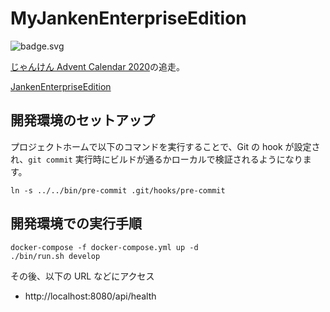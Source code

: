# MyJankenEnterpriseEdition

![badge.svg](https://github.com/marchin1989/MyJankenEnterpriseEdition/workflows/workflow/badge.svg)

[じゃんけん Advent Calendar 2020](https://qiita.com/advent-calendar/2020/janken)の追走。

[JankenEnterpriseEdition](https://github.com/os1ma/JankenEnterpriseEdition)

## 開発環境のセットアップ

プロジェクトホームで以下のコマンドを実行することで、Git の hook が設定され、`git commit` 実行時にビルドが通るかローカルで検証されるようになります。

```shell
ln -s ../../bin/pre-commit .git/hooks/pre-commit
```

## 開発環境での実行手順

```shell
docker-compose -f docker-compose.yml up -d
./bin/run.sh develop
```

その後、以下の URL などにアクセス

- http://localhost:8080/api/health
